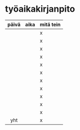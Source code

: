 # työaikakirjanpito

| päivä | aika | mitä tein  |
| :----:|:-----| :-----|
|       |      | x |
|       |      | x |
|       |      | x |
|       |      | x |
|       |      | x |
|       |      | x |
|       |      | x |
|       |      | x |
|       |      | x |
|       |      | x |
|       |      | x |
| yht   |      | x | 
